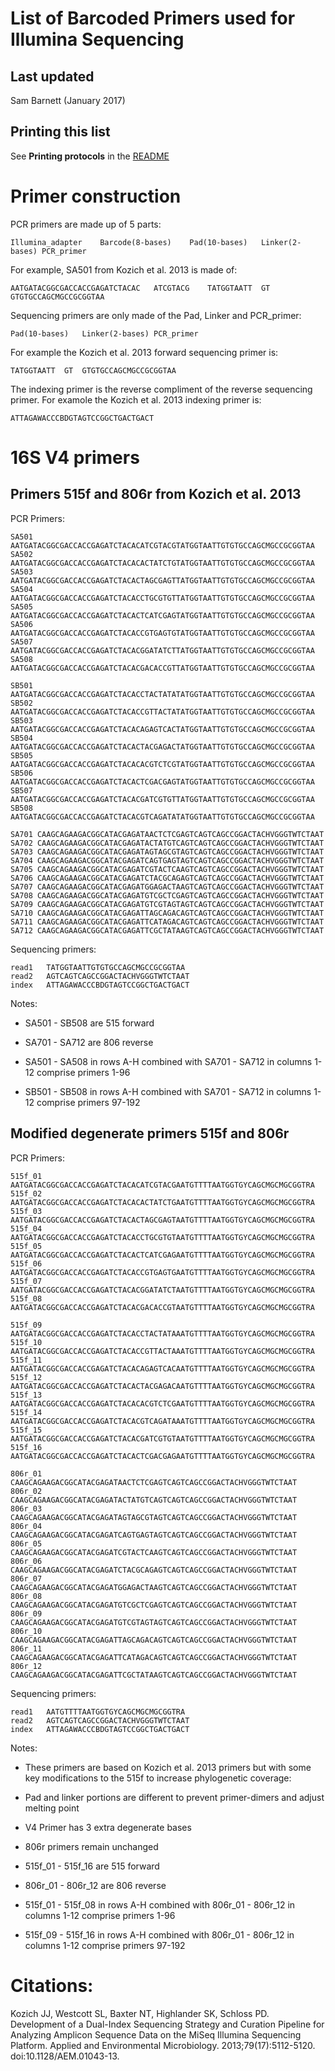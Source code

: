 List of Barcoded Primers used for Illumina Sequencing
=================================

## Last updated

Sam Barnett (January 2017)


## Printing this list

See **Printing protocols** in the [README](../README.md#printing-protocols-conversion-of-protocols-to-pdf)

# Primer construction

PCR primers are made up of 5 parts:

    Illumina_adapter    Barcode(8-bases)    Pad(10-bases)   Linker(2-bases) PCR_primer

For example, SA501 from Kozich et al. 2013 is made of:

    AATGATACGGCGACCACCGAGATCTACAC   ATCGTACG    TATGGTAATT  GT  GTGTGCCAGCMGCCGCGGTAA
    
Sequencing primers are only made of the Pad, Linker and PCR_primer:

    Pad(10-bases)   Linker(2-bases) PCR_primer
    
For example the Kozich et al. 2013 forward sequencing primer is:
    
    TATGGTAATT  GT  GTGTGCCAGCMGCCGCGGTAA
    
The indexing primer is the reverse compliment of the reverse sequencing primer.
For examole the Kozich et al. 2013 indexing primer is:

    ATTAGAWACCCBDGTAGTCCGGCTGACTGACT

# 16S V4 primers

## Primers 515f and 806r from Kozich et al. 2013

PCR Primers:

    SA501 AATGATACGGCGACCACCGAGATCTACACATCGTACGTATGGTAATTGTGTGCCAGCMGCCGCGGTAA
    SA502 AATGATACGGCGACCACCGAGATCTACACACTATCTGTATGGTAATTGTGTGCCAGCMGCCGCGGTAA 
    SA503 AATGATACGGCGACCACCGAGATCTACACTAGCGAGTTATGGTAATTGTGTGCCAGCMGCCGCGGTAA 
    SA504 AATGATACGGCGACCACCGAGATCTACACCTGCGTGTTATGGTAATTGTGTGCCAGCMGCCGCGGTAA 
    SA505 AATGATACGGCGACCACCGAGATCTACACTCATCGAGTATGGTAATTGTGTGCCAGCMGCCGCGGTAA 
    SA506 AATGATACGGCGACCACCGAGATCTACACCGTGAGTGTATGGTAATTGTGTGCCAGCMGCCGCGGTAA 
    SA507 AATGATACGGCGACCACCGAGATCTACACGGATATCTTATGGTAATTGTGTGCCAGCMGCCGCGGTAA 
    SA508 AATGATACGGCGACCACCGAGATCTACACGACACCGTTATGGTAATTGTGTGCCAGCMGCCGCGGTAA 
    
    SB501 AATGATACGGCGACCACCGAGATCTACACCTACTATATATGGTAATTGTGTGCCAGCMGCCGCGGTAA 
    SB502 AATGATACGGCGACCACCGAGATCTACACCGTTACTATATGGTAATTGTGTGCCAGCMGCCGCGGTAA 
    SB503 AATGATACGGCGACCACCGAGATCTACACAGAGTCACTATGGTAATTGTGTGCCAGCMGCCGCGGTAA 
    SB504 AATGATACGGCGACCACCGAGATCTACACTACGAGACTATGGTAATTGTGTGCCAGCMGCCGCGGTAA 
    SB505 AATGATACGGCGACCACCGAGATCTACACACGTCTCGTATGGTAATTGTGTGCCAGCMGCCGCGGTAA 
    SB506 AATGATACGGCGACCACCGAGATCTACACTCGACGAGTATGGTAATTGTGTGCCAGCMGCCGCGGTAA 
    SB507 AATGATACGGCGACCACCGAGATCTACACGATCGTGTTATGGTAATTGTGTGCCAGCMGCCGCGGTAA 
    SB508 AATGATACGGCGACCACCGAGATCTACACGTCAGATATATGGTAATTGTGTGCCAGCMGCCGCGGTAA
    
    SA701 CAAGCAGAAGACGGCATACGAGATAACTCTCGAGTCAGTCAGCCGGACTACHVGGGTWTCTAAT 
    SA702 CAAGCAGAAGACGGCATACGAGATACTATGTCAGTCAGTCAGCCGGACTACHVGGGTWTCTAAT 
    SA703 CAAGCAGAAGACGGCATACGAGATAGTAGCGTAGTCAGTCAGCCGGACTACHVGGGTWTCTAAT 
    SA704 CAAGCAGAAGACGGCATACGAGATCAGTGAGTAGTCAGTCAGCCGGACTACHVGGGTWTCTAAT 
    SA705 CAAGCAGAAGACGGCATACGAGATCGTACTCAAGTCAGTCAGCCGGACTACHVGGGTWTCTAAT 
    SA706 CAAGCAGAAGACGGCATACGAGATCTACGCAGAGTCAGTCAGCCGGACTACHVGGGTWTCTAAT 
    SA707 CAAGCAGAAGACGGCATACGAGATGGAGACTAAGTCAGTCAGCCGGACTACHVGGGTWTCTAAT 
    SA708 CAAGCAGAAGACGGCATACGAGATGTCGCTCGAGTCAGTCAGCCGGACTACHVGGGTWTCTAAT 
    SA709 CAAGCAGAAGACGGCATACGAGATGTCGTAGTAGTCAGTCAGCCGGACTACHVGGGTWTCTAAT 
    SA710 CAAGCAGAAGACGGCATACGAGATTAGCAGACAGTCAGTCAGCCGGACTACHVGGGTWTCTAAT 
    SA711 CAAGCAGAAGACGGCATACGAGATTCATAGACAGTCAGTCAGCCGGACTACHVGGGTWTCTAAT 
    SA712 CAAGCAGAAGACGGCATACGAGATTCGCTATAAGTCAGTCAGCCGGACTACHVGGGTWTCTAAT
    
Sequencing primers:

    read1   TATGGTAATTGTGTGCCAGCMGCCGCGGTAA
    read2   AGTCAGTCAGCCGGACTACHVGGGTWTCTAAT
    index   ATTAGAWACCCBDGTAGTCCGGCTGACTGACT

Notes:

*  SA501 - SB508 are 515 forward

*  SA701 - SA712 are 806 reverse

*  SA501 - SA508 in rows A-H combined with SA701 - SA712 in columns 1-12 comprise primers 1-96

*  SB501 - SB508 in rows A-H combined with SA701 - SA712 in columns 1-12 comprise primers 97-192

## Modified degenerate primers 515f and 806r

PCR Primers:

    515f_01  AATGATACGGCGACCACCGAGATCTACACATCGTACGAATGTTTTAATGGTGYCAGCMGCMGCGGTRA
    515f_02  AATGATACGGCGACCACCGAGATCTACACACTATCTGAATGTTTTAATGGTGYCAGCMGCMGCGGTRA
    515f_03  AATGATACGGCGACCACCGAGATCTACACTAGCGAGTAATGTTTTAATGGTGYCAGCMGCMGCGGTRA
    515f_04  AATGATACGGCGACCACCGAGATCTACACCTGCGTGTAATGTTTTAATGGTGYCAGCMGCMGCGGTRA
    515f_05  AATGATACGGCGACCACCGAGATCTACACTCATCGAGAATGTTTTAATGGTGYCAGCMGCMGCGGTRA
    515f_06  AATGATACGGCGACCACCGAGATCTACACCGTGAGTGAATGTTTTAATGGTGYCAGCMGCMGCGGTRA
    515f_07  AATGATACGGCGACCACCGAGATCTACACGGATATCTAATGTTTTAATGGTGYCAGCMGCMGCGGTRA
    515f_08  AATGATACGGCGACCACCGAGATCTACACGACACCGTAATGTTTTAATGGTGYCAGCMGCMGCGGTRA

    515f_09  AATGATACGGCGACCACCGAGATCTACACCTACTATAAATGTTTTAATGGTGYCAGCMGCMGCGGTRA
    515f_10  AATGATACGGCGACCACCGAGATCTACACCGTTACTAAATGTTTTAATGGTGYCAGCMGCMGCGGTRA
    515f_11  AATGATACGGCGACCACCGAGATCTACACAGAGTCACAATGTTTTAATGGTGYCAGCMGCMGCGGTRA
    515f_12  AATGATACGGCGACCACCGAGATCTACACTACGAGACAATGTTTTAATGGTGYCAGCMGCMGCGGTRA
    515f_13  AATGATACGGCGACCACCGAGATCTACACACGTCTCGAATGTTTTAATGGTGYCAGCMGCMGCGGTRA
    515f_14  AATGATACGGCGACCACCGAGATCTACACGTCAGATAAATGTTTTAATGGTGYCAGCMGCMGCGGTRA
    515f_15  AATGATACGGCGACCACCGAGATCTACACGATCGTGTAATGTTTTAATGGTGYCAGCMGCMGCGGTRA
    515f_16  AATGATACGGCGACCACCGAGATCTACACTCGACGAGAATGTTTTAATGGTGYCAGCMGCMGCGGTRA
    
    806r_01 CAAGCAGAAGACGGCATACGAGATAACTCTCGAGTCAGTCAGCCGGACTACHVGGGTWTCTAAT 
    806r_02 CAAGCAGAAGACGGCATACGAGATACTATGTCAGTCAGTCAGCCGGACTACHVGGGTWTCTAAT 
    806r_03 CAAGCAGAAGACGGCATACGAGATAGTAGCGTAGTCAGTCAGCCGGACTACHVGGGTWTCTAAT 
    806r_04 CAAGCAGAAGACGGCATACGAGATCAGTGAGTAGTCAGTCAGCCGGACTACHVGGGTWTCTAAT 
    806r_05 CAAGCAGAAGACGGCATACGAGATCGTACTCAAGTCAGTCAGCCGGACTACHVGGGTWTCTAAT 
    806r_06 CAAGCAGAAGACGGCATACGAGATCTACGCAGAGTCAGTCAGCCGGACTACHVGGGTWTCTAAT 
    806r_07 CAAGCAGAAGACGGCATACGAGATGGAGACTAAGTCAGTCAGCCGGACTACHVGGGTWTCTAAT 
    806r_08 CAAGCAGAAGACGGCATACGAGATGTCGCTCGAGTCAGTCAGCCGGACTACHVGGGTWTCTAAT 
    806r_09 CAAGCAGAAGACGGCATACGAGATGTCGTAGTAGTCAGTCAGCCGGACTACHVGGGTWTCTAAT 
    806r_10 CAAGCAGAAGACGGCATACGAGATTAGCAGACAGTCAGTCAGCCGGACTACHVGGGTWTCTAAT 
    806r_11 CAAGCAGAAGACGGCATACGAGATTCATAGACAGTCAGTCAGCCGGACTACHVGGGTWTCTAAT 
    806r_12 CAAGCAGAAGACGGCATACGAGATTCGCTATAAGTCAGTCAGCCGGACTACHVGGGTWTCTAAT

Sequencing primers:

    read1   AATGTTTTAATGGTGYCAGCMGCMGCGGTRA
    read2   AGTCAGTCAGCCGGACTACHVGGGTWTCTAAT
    index   ATTAGAWACCCBDGTAGTCCGGCTGACTGACT

Notes:

*  These primers are based on Kozich et al. 2013 primers but with some key modifications to the 515f 
to increase phylogenetic coverage:
  *  Pad and linker portions are different to prevent primer-dimers and adjust melting point
  *  V4 Primer has 3 extra degenerate bases
  *  806r primers remain unchanged
  
*  515f_01 - 515f_16 are 515 forward

*  806r_01 - 806r_12 are 806 reverse

*  515f_01 - 515f_08 in rows A-H combined with 806r_01 - 806r_12 in columns 1-12 comprise primers 1-96

*  515f_09 - 515f_16 in rows A-H combined with 806r_01 - 806r_12 in columns 1-12 comprise primers 97-192

# Citations:

Kozich JJ, Westcott SL, Baxter NT, Highlander SK, Schloss PD. Development of a Dual-Index Sequencing Strategy and Curation Pipeline for Analyzing Amplicon Sequence Data on the MiSeq Illumina Sequencing Platform. Applied and Environmental Microbiology. 2013;79(17):5112-5120. doi:10.1128/AEM.01043-13.
